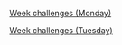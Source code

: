 [Week challenges (Monday)](https://github.com/d2b74/core-code-from-scratch-readme/blob/main/weekChallenges(monday-w3).md)

[Week challenges (Tuesday)](https://github.com/d2b74/core-code-from-scratch-readme/blob/main/weekChallenges(tuesday-w3).md)

